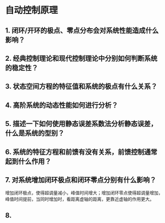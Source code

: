 # 自动控制原理
## 1. 闭环/开环的极点、零点分布会对系统性能造成什么影响？

## 2. 经典控制理论和现代控制理论中分别如何判断系统的稳定性？

## 3. 状态空间方程的特征值和系统的极点有什么关系？

## 4. 高阶系统的动态性能如何进行分析？

## 5. 描述一下如何使用静态误差系数法分析静态误差，什么是系统的型别？

## 6. 系统的特征方程和前馈有没有关系，前馈控制通常起到什么作用？

## 7. 对系统增加闭环极点和闭环零点分别有什么影响？
增加闭环极点，使得超调量减小，峰值时间增大；增加闭环零点使得超调量增加，峰值时间提前，当同时增加时，看距离虚轴的距离，更靠近虚轴的作用更大。

## 8.